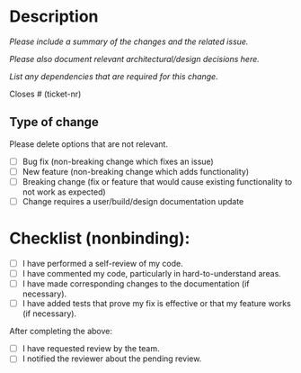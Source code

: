 # Description

_Please include a summary of the changes and the related issue._

_Please also document relevant architectural/design decisions here._

_List any dependencies that are required for this change._

Closes # (ticket-nr)

## Type of change

Please delete options that are not relevant.

- [ ] Bug fix (non-breaking change which fixes an issue)
- [ ] New feature (non-breaking change which adds functionality)
- [ ] Breaking change (fix or feature that would cause existing functionality to not work as expected)
- [ ] Change requires a user/build/design documentation update

# Checklist (nonbinding):

- [ ] I have performed a self-review of my code.
- [ ] I have commented my code, particularly in hard-to-understand areas.
- [ ] I have made corresponding changes to the documentation (if necessary).
- [ ] I have added tests that prove my fix is effective or that my feature works (if necessary).

After completing the above:
- [ ] I have requested review by the team.
- [ ] I notified the reviewer about the pending review.
